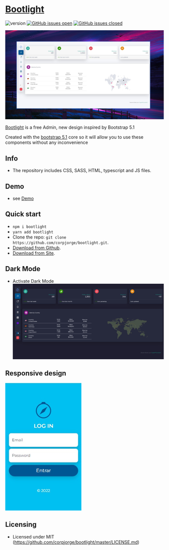 # [Bootlight](http://demo.bootlight.corpjorge.com/)

![version](https://img.shields.io/badge/version-1.0.0-blue.svg)
[![GitHub issues open](https://img.shields.io/github/issues/corpjorge/bootlight.svg)](https://github.com/corpjorge/bootlight/issues?q=is%3Aopen+is%3Aissue)
[![GitHub issues closed](https://img.shields.io/github/issues-closed-raw/corpjorge/bootlight.svg)](https://github.com/corpjorge/bootlight/issues?q=is%3Aissue+is%3Aclosed)

![Image](assets/img/screenshot_3.jpg)

[Bootlight](https://bootlight.corpjorge.com) is a free Admin, new design inspired by Bootstrap 5.1


Created with the [bootstrap 5.1](https://getbootstrap.com) core so it will allow you to use these components without any inconvenience


## Info

- The repository includes CSS, SASS, HTML, typescript and JS files.

## Demo

- see [Demo](https://demo.bootlight.corpjorge.com/)


## Quick start

- `npm i bootlight`
- `yarn add bootlight`
- Clone the repo: `git clone https://github.com/corpjorge/bootlight.git`.
- [Download from Github](https://github.com/corpjorge/bootlight/archive/master.zip).
- [Download from Site](https://www.bootlight.corpjorge.com/download).


## Dark Mode

- Activate Dark Mode
  ![Image](assets/img/screenshot_4.jpg)


## Responsive design
 
  ![Image](assets/img/screenshot_2.jpg)


## Licensing

- Licensed under MIT (https://github.com/corpjorge/bootlight/master/LICENSE.md)

